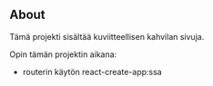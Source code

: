 ## About
Tämä projekti sisältää kuviitteellisen kahvilan sivuja.

Opin tämän projektin aikana:
- routerin käytön react-create-app:ssa

